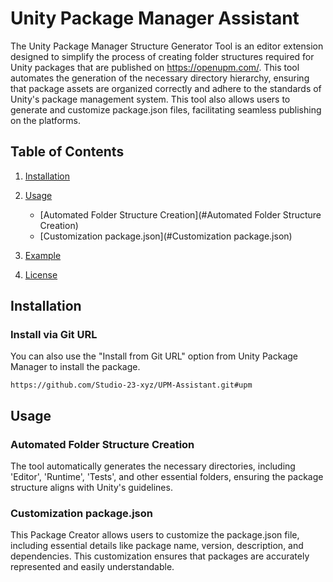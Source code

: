 # Unity Package Manager Assistant

The Unity Package Manager Structure Generator Tool is an editor extension designed to simplify the process of creating folder structures required for Unity packages that are published on https://openupm.com/. This tool automates the generation of the necessary directory hierarchy, ensuring that package assets are organized correctly and adhere to the standards of Unity's package management system. This tool also allows users to generate and customize package.json files, facilitating seamless publishing on the platforms.


## Table of Contents

1. [Installation](#installation)
2. [Usage](#usage)
   - [Automated Folder Structure Creation](#Automated Folder Structure Creation)
   - [Customization package.json](#Customization package.json)

3. [Example](#example)
4. [License](#license)

## Installation

### Install via Git URL
You can also use the "Install from Git URL" option from Unity Package Manager to install the package.
```
https://github.com/Studio-23-xyz/UPM-Assistant.git#upm
```
## Usage

### Automated Folder Structure Creation

The tool automatically generates the necessary directories, including 'Editor', 'Runtime', 'Tests', and other essential folders, ensuring the package structure aligns with Unity's guidelines.

### Customization package.json

This Package Creator allows users to customize the package.json file, including essential details like package name, version, description, and dependencies. This customization ensures that packages are accurately represented and easily understandable.
 
 
